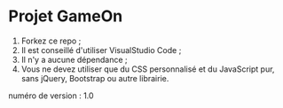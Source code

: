 # Projet GameOn
1. Forkez ce repo ;
2. Il est conseillé d'utiliser VisualStudio Code ;
3. Il n'y a aucune dépendance ;
4. Vous ne devez utiliser que du CSS personnalisé et du JavaScript pur, sans jQuery, Bootstrap ou autre librairie.

numéro de version : 1.0